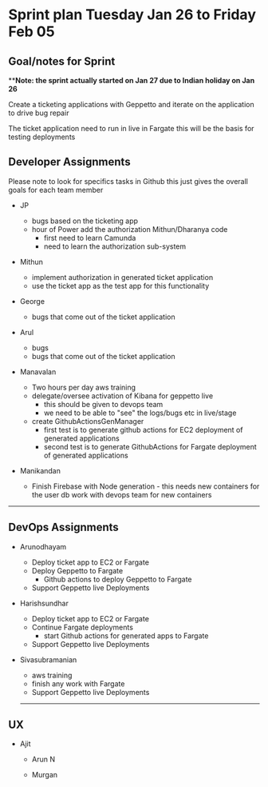 # Sprint plan Tuesday Jan 26 to Friday Feb 05

## Goal/notes for Sprint

****Note: the sprint actually started on Jan 27 due to Indian holiday on Jan 26**

Create a ticketing applications with Geppetto and iterate on the application to drive bug repair

The ticket application need to run in live in Fargate this will be the basis for testing deployments

## Developer Assignments

Please note to look for specifics tasks in Github this just gives the overall goals for each team member

- JP
  - bugs based on the ticketing app
  - hour of Power add the authorization Mithun/Dharanya code
    - first need to learn Camunda
    - need to learn the authorization sub-system

- Mithun
  - implement authorization in generated ticket application
  - use the ticket app as the test app for this functionality


- George
  - bugs that come out of the ticket application

- Arul 
  - bugs
  - bugs that come out of the ticket application
  
- Manavalan
  - Two hours per day aws training
  - delegate/oversee activation of Kibana for geppetto live
    - this should be given to devops team
    - we need to be able to "see" the logs/bugs etc in live/stage
  - create GithubActionsGenManager
    - first test is to generate github actions for EC2 deployment of generated applications
    - second test is to generate GithubActions for Fargate deployment of generated applications

- Manikandan
  - Finish Firebase with Node generation - this needs new containers for the user db work with devops team for new containers

---

## DevOps Assignments

- Arunodhayam
  - Deploy ticket app to EC2 or Fargate
  - Deploy Geppetto to Fargate
    - Github actions to deploy Geppetto to Fargate
  - Support Geppetto live Deployments

- Harishsundhar
  - Deploy ticket app to EC2 or Fargate
  - Continue Fargate deployments
    - start Github actions for generated apps to Fargate
  - Support Geppetto live Deployments

- Sivasubramanian
  - aws training
  - finish any work with Fargate
  - Support Geppetto live Deployments

  ---

## UX

- Ajit

  - Arun N

  - Murgan
